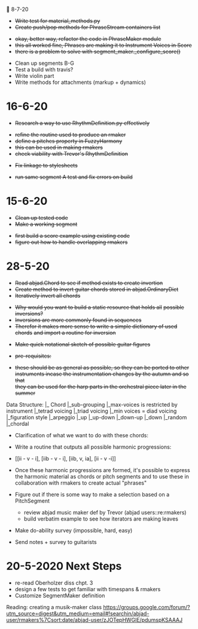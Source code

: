  8-7-20

 + ~~Write test for material_methods.py~~
 + ~~Create push/pop methods for PhraseStream containers list~~
  - ~~okay, better way, refactor the code in  PhraseMaker module~~
  - ~~this all worked fine, Phrases are making it to Instrument Voices in
    Score~~
  - ~~there is a problem to solve with segment_maker._configure_score()~~
 + Clean up segments B-G 
 + Test a build with travis?
 + Write violin part 
 + Write methods for attachments (markup + dynamics)

# 16-6-20
 
 + ~~Research a way to use RhythmDefinition.py effectively~~
  - ~~refine the routine used to produce an rmaker~~
  - ~~define a pitches property in FuzzyHarmony~~
  - ~~this can be used in making rmakers~~
  - ~~check viability with Trevor's RhythmDefinition~~

 + ~~Fix linkage to stylesheets~~ 
  - ~~run same segment A test and fix errors on build~~

# 15-6-20

 + ~~Clean up tested code~~
 + ~~Make a working segment~~
  - ~~first build a score example using existing code~~
  - ~~figure out how to handle overlapping rmakers~~

# 28-5-20

 + ~~Read abjad.Chord to see if method exists to create invertion~~
 + ~~Create method to invert guitar chords stored in abjad.OrdinaryDict~~
 + ~~Iteratively invert all chords~~
  - ~~Why would you want to build a static resource that holds all~~
    ~~possible inversions?~~
  - ~~Inversions are more commonly found in sequences~~
  - ~~Therefor it makes more sense to write a simple dictionary of used
    chords~~
    ~~and import a routine for inversion~~
 + ~~Make quick notational sketch of possible guitar figures~~
  - ~~pre-requisites:~~ 
   + ~~these should be as general as possible, so they can be ported to other~~
     ~~instruments incase the instrumentation changes by the autumn and so that~~  
     ~~they can be used for the harp parts in the orchestral piece later in the~~
     ~~summer~~ 

Data Structure: 
 |_ Chord
   |_sub-grouping
     |_max-voices is restricted by instrument 
     |_tetrad voicing 
     |_triad voicing
     |_min voices = diad voicing
   |_figuration style
     |_arpeggio
       |_up
       |_up-down
       |_down-up
       |_down
       |_random
     |_chordal


 + Clarification of what we want to do with these chords: 
  - Write a routine that outputs all possible harmonic progressions: 
   + [[ii - v - i], [iib - v - i], [iib, v, ia], [ii - v -i]]
  - Once these harmonic progressions are formed, it's possible 
    to express the harmonic material as chords or pitch segments
    and to use these in collaboration with rmakers to create actual
    "phrases"


* Figure out if there is some way to make a selection based on a PitchSegment
     
  - review abjad music maker def by Trevor (abjad users::re:rmakers) 
  - build verbatim example to see how iterators are making leaves

 + Make do-ability survey (impossible, hard, easy) 
 
 + Send notes + survey to guitarists


# 20-5-2020 Next Steps 

+ re-read Oberholzer diss chpt. 3
+ design a few tests to get familiar with timespans & rmakers
+ Customize SegmentMaker definition

Reading: creating a musik-maker class
https://groups.google.com/forum/?utm_source=digest&utm_medium=email#!searchin/abjad-user/rmakers%7Csort:date/abjad-user/zJOTepHWGlE/pdumspKSAAAJ

